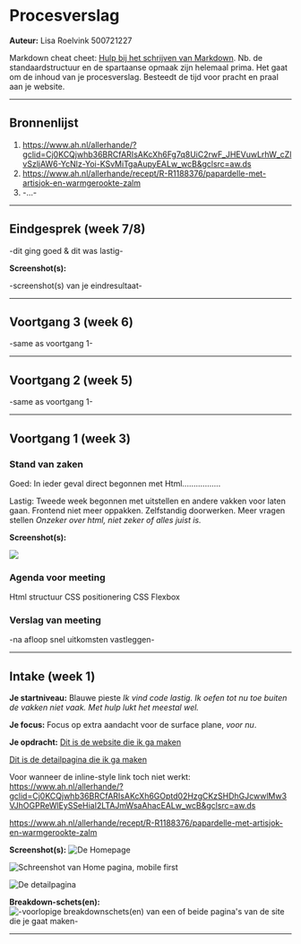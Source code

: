 # Procesverslag
**Auteur:** 
Lisa Roelvink
500721227

Markdown cheat cheet: [Hulp bij het schrijven van Markdown](https://github.com/adam-p/markdown-here/wiki/Markdown-Cheatsheet). Nb. de standaardstructuur en de spartaanse opmaak zijn helemaal prima. Het gaat om de inhoud van je procesverslag. Besteedt de tijd voor pracht en praal aan je website.

---

## Bronnenlijst
1. https://www.ah.nl/allerhande/?gclid=Cj0KCQjwhb36BRCfARIsAKcXh6Fg7q8UiC2rwF_JHEVuwLrhW_cZlvSzljAW6-YcNlz-Yoi-KSvMiTgaAupyEALw_wcB&gclsrc=aw.ds
2. https://www.ah.nl/allerhande/recept/R-R1188376/papardelle-met-artisjok-en-warmgerookte-zalm
3. -...-

---

## Eindgesprek (week 7/8)

-dit ging goed & dit was lastig-

**Screenshot(s):**

-screenshot(s) van je eindresultaat-

---

## Voortgang 3 (week 6)

-same as voortgang 1-

---

## Voortgang 2 (week 5)

-same as voortgang 1-

---

## Voortgang 1 (week 3)

### Stand van zaken

Goed:
In ieder geval direct begonnen met Html.................

Lastig:
Tweede week begonnen met uitstellen en andere vakken voor laten gaan.
Frontend niet meer oppakken.
Zelfstandig doorwerken.
Meer vragen stellen _Onzeker over html, niet zeker of alles juist is._

**Screenshot(s):**

![](images/screenshot_2020-09-17.Allerhande.v1.jpg)

### Agenda voor meeting

Html structuur
CSS positionering
CSS Flexbox

### Verslag van meeting

-na afloop snel uitkomsten vastleggen-

---

## Intake (week 1)

**Je startniveau:** 
Blauwe pieste _Ik vind code lastig. Ik oefen tot nu toe buiten de vakken niet vaak. Met hulp lukt het meestal wel._

**Je focus:** 
Focus op extra aandacht voor de surface plane, _voor nu_.

**Je opdracht:** 
[Dit is de website die ik ga maken](https://www.ah.nl/allerhande/?gclid=Cj0KCQjwhb36BRCfARIsAKcXh6GOptd02HzgCKzSHDhGJcwwlMw3VJhOGPReWlEySSeHiaI2LTAJmWsaAhacEALw_wcB&gclsrc=aw.ds)

[Dit is de detailpagina die ik ga maken](https://www.ah.nl/allerhande/recept/R-R1188376/papardelle-met-artisjok-en-warmgerookte-zalm)

Voor wanneer de inline-style link toch niet werkt: https://www.ah.nl/allerhande/?gclid=Cj0KCQjwhb36BRCfARIsAKcXh6GOptd02HzgCKzSHDhGJcwwlMw3VJhOGPReWlEySSeHiaI2LTAJmWsaAhacEALw_wcB&gclsrc=aw.ds

https://www.ah.nl/allerhande/recept/R-R1188376/papardelle-met-artisjok-en-warmgerookte-zalm

**Screenshot(s):**
![De Homepage](images/home.jpg)

![Schreenshot van Home pagina, mobile first](images/home-mobile.png)

![De detailpagina](images/recept.jpg)


**Breakdown-schets(en):**
![-voorlopige breakdownschets(en) van een of beide pagina's van de site die je gaat maken-](images/home-breakdown.jpg)

---